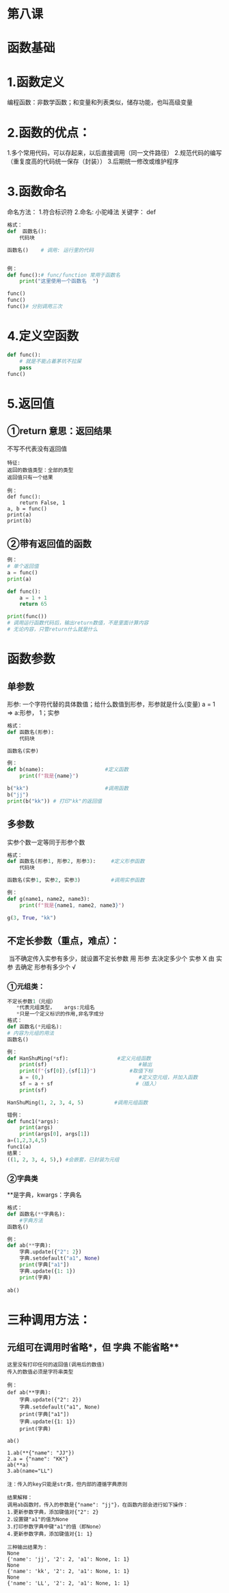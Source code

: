 # 第八课

# 函数基础

# 1.函数定义

编程函数：非数学函数；和变量和列表类似，储存功能，也叫高级变量



# 2.函数的优点：

1.多个常用代码，可以存起来，以后直接调用（同一文件路径）
2.规范代码的编写（重复度高的代码统一保存（封装））
3.后期统一修改或维护程序



# 3.函数命名

命名方法：
1.符合标识符
2.命名: 小驼峰法      关键字：  def

```python
格式：
def  函数名():
    代码块

函数名()    # 调用: 运行里的代码


例：
def func():# func/function 常用于函数名
    print("这里使用一个函数名  ")

func()
func()
func()# 分别调用三次
```



# 4.定义空函数

```python
def func():
    # 就是不能占着茅坑不拉屎
    pass
func()
```



# 5.返回值

## ①return     意思：返回结果

不写不代表没有返回值

```
特征:
返回的数值类型：全部的类型
返回值只有一个结果

例：
def func():
    return False, 1
a, b = func()
print(a)
print(b)
```



## ②带有返回值的函数

```python
例：
# 单个返回值
a = func()
print(a)

def func():
    a = 1 + 1
    return 65

print(func())
# 调用运行函数代码后，输出return数值，不是里面计算内容
# 无论内容，只管return什么就是什么
```





# 函数参数

## 单参数

形参:    一个字符代替的具体数值；给什么数值到形参，形参就是什么(变量)
    a = 1 => a:形参，         1；实参

```python
格式：
def 函数名(形参):
    代码块

函数名(实参)

例：
def b(name):                    #定义函数
    print(f"我是{name}")

b("kk")                         #调用函数
b("jj")
print(b("kk")) # 打印"kk"的返回值
```

## 多参数

实参个数一定等同于形参个数

```python
格式：
def 函数名(形参1, 形参2, 形参3):     #定义形参函数
    代码块

函数名(实参1, 实参2, 实参3)          #调用实参函数

例：
def g(name1, name2, name3):
    print(f"我是{name1, name2, name3}")

g(3, True, "kk")
```

## 不定长参数（重点，难点）：

​     当不确定传入实参有多少，就设置不定长参数
用   形参  去决定多少个   实参           X
由  实参  去确定   形参有多少个         √

### ①元组类：

```python
不定长参数1（元组）
   *代表元组类型，   args:元组名
   *只是一个定义标识的作用,非名字成分
格式：
def 函数名(*元组名):
# 内容为元组的用法
函数名()

例：
def HanShuMing(*sf):                #定义元组函数
    print(sf)                              #输出
    print(f"{sf[0]},{sf[1]}")           #取值下标
    a = (0,)                               #定义空元组，并加入函数
    sf = a + sf                           #（插入）
    print(sf)

HanShuMing(1, 2, 3, 4, 5)          #调用元组函数

错例：
def func1(*args):
    print(args)
    print(args[0], args[1])
a=(1,2,3,4,5)
func1(a)
结果：
((1, 2, 3, 4, 5),) #会嵌套，已封装为元组
```

### ②字典类

**是字典，kwargs：字典名

```python
格式：
def 函数名(**字典名):
    #字典方法
函数名()

例：
def ab(**字典):
    字典.update({"2": 2})
    字典.setdefault("a1", None)
    print(字典["a1"])
    字典.update({1: 1})
    print(字典)
    
ab()
```



# 三种调用方法：

##  元组可在调用时省略*，但 字典 不能省略**

```
这里没有打印任何的返回值(调用后的数值)
传入的数值必须是字符串类型

例：
def ab(**字典):
    字典.update({"2": 2})
    字典.setdefault("a1", None)
    print(字典["a1"])
    字典.update({1: 1})
    print(字典)
    
ab()

1.ab(**{"name": "JJ"})
2.a = {"name": "KK"}
ab(**a)
3.ab(name="LL")

注：传入的key只能是str类，但内部的遵循字典原则

结果解释：
调用ab函数时，传入的参数是{"name": "jj"}，在函数内部会进行如下操作：
1.更新参数字典，添加键值对{"2": 2}
2.设置键"a1"的值为None
3.打印参数字典中键"a1"的值（即None）
4.更新参数字典，添加键值对{1: 1}

三种输出结果为：
None
{'name': 'jj', '2': 2, 'a1': None, 1: 1}
None
{'name': 'kk', '2': 2, 'a1': None, 1: 1}
None
{'name': 'LL', '2': 2, 'a1': None, 1: 1}
```









